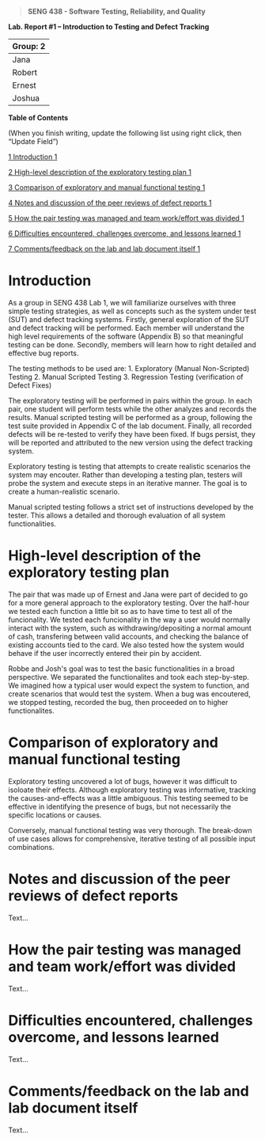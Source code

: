 >   **SENG 438 - Software Testing, Reliability, and Quality**

**Lab. Report \#1 – Introduction to Testing and Defect Tracking**

| Group: 2      |
|-----------------|
| Jana                |   
| Robert              |   
| Ernest               |   
| Joshua                |   


**Table of Contents**

(When you finish writing, update the following list using right click, then
“Update Field”)

[1 Introduction	1](#_Toc439194677)

[2 High-level description of the exploratory testing plan	1](#_Toc439194678)

[3 Comparison of exploratory and manual functional testing	1](#_Toc439194679)

[4 Notes and discussion of the peer reviews of defect reports	1](#_Toc439194680)

[5 How the pair testing was managed and team work/effort was
divided	1](#_Toc439194681)

[6 Difficulties encountered, challenges overcome, and lessons
learned	1](#_Toc439194682)

[7 Comments/feedback on the lab and lab document itself	1](#_Toc439194683)

# Introduction

As a group in SENG 438 Lab 1, we will familiarize ourselves with three simple testing strategies, 
as well as concepts such as the system under test (SUT) and defect tracking systems.
Firstly, general exploration of the SUT and defect tracking will be performed. Each member will
understand the high level requirements of the software (Appendix B) so that meaningful testing can be done.
Secondly, members will learn how to right detailed and effective bug reports.

The testing methods to be used are:
    1. Exploratory (Manual Non-Scripted) Testing
    2. Manual Scripted Testing
    3. Regression Testing (verification of Defect Fixes)

The exploratory testing will be performed in pairs within the group. In each pair, one student will
perform tests while the other analyzes and records the results. Manual scripted testing will be 
performed as a group, following the test suite provided in Appendix C of the lab document. Finally,
all recorded defects will be re-tested to verify they have been fixed. If bugs persist, they will
be reported and attributed to the new version using the defect tracking system.

Exploratory testing is testing that attempts to create realistic scenarios the system may encouter. Rather than
developing a testing plan, testers will probe the system and execute steps in an iterative manner.
The goal is to create a human-realistic scenario.

Manual scripted testing follows a strict set of instructions developed by the tester. This allows a detailed 
and thorough evaluation of all system functionalities.

# High-level description of the exploratory testing plan

The pair that was made up of Ernest and Jana were part of decided to go for a more general approach to the exploratory
testing. Over the half-hour we tested each function a little bit so as to have time to test all of the 
funcionality. We tested each funcionality in the way a user would normally interact with the system, such as
withdrawing/depositing a normal amount of cash, transfering between valid accounts, and checking the balance
of existing accounts tied to the card. We also tested how the system would behave if the user incorrectly entered
their pin by accident.

Robbe and Josh's goal was to test the basic functionalities in a broad perspective. We separated the functionalites and took each step-by-step.
We imagined how a typical user would expect the system to function, and create scenarios that would test the system.
When a bug was encoutered, we stopped testing, recorded the bug, then proceeded on to higher functionalites.

# Comparison of exploratory and manual functional testing

Exploratory testing uncovered a lot of bugs, however it was difficult to isoloate their effects. Although exploratory testing
was informative, tracking the causes-and-effects was a little ambiguous. This testing seemed to be effective in identifying the presence
of bugs, but not necessarily the specific locations or causes.

Conversely, manual functional testing was very thorough. The break-down of use cases allows for comprehensive, iterative testing
of all possible input combinations. 

# Notes and discussion of the peer reviews of defect reports

Text…

# How the pair testing was managed and team work/effort was divided 

Text…

# Difficulties encountered, challenges overcome, and lessons learned

Text…

# Comments/feedback on the lab and lab document itself

Text…
